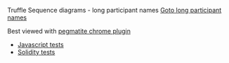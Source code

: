 Truffle Sequence diagrams - long participant names
[Goto long participant names](../short/README.md)

Best viewed with [pegmatite chrome plugin](https://chrome.google.com/webstore/detail/pegmatite/jegkfbnfbfnohncpcfcimepibmhlkldo)

  - [Javascript tests](./supply_chain.test.md)
  - [Solidity tests](./testsupplychain.md)
